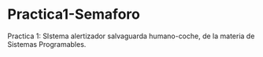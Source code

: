 # Practica1-Semaforo
Practica 1: SIstema alertizador salvaguarda humano-coche, de la materia de Sistemas Programables.
